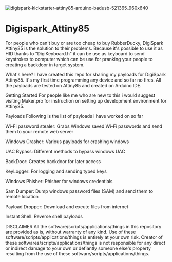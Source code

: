 ![digispark-kickstarter-attiny85-arduino-badusb-521365_960x640](https://github.com/MMVonnSeek/Digispark_Attiny85/assets/89359847/7f3c9078-5053-495e-a192-434da200839d)

# Digispark_Attiny85

For people who can't buy or are too cheap to buy RubberDucky, DigiSpark Attiny85 is the solution to their problems. Because it's possible to use it as HID thanks to "DigiKeyboard.h" it can be use as keyboard to send keystrokes to computer which can be use for pranking your people to creating a backdoor in target system.

What's here?
I have created this repo for sharing my payloads for DigiSpark Attiny85. It's my first time programming any device and so far no fires. All the payloads are tested on Attiny85 and created on Arduino IDE.

Getting Started
For people like me who are new to this i would suggest visiting Maker.pro for instruction on setting up development environment for Attiny85.

Payloads
Following is the list of payloads i have worked on so far

Wi-Fi password stealer: Grabs Windows saved Wi-Fi passwords and send them to your remote web server

Windows Crasher: Various payloads for crashing windows

UAC Bypass: Different methods to bypass windows UAC

BackDoor: Creates backdoor for later access

KeyLogger: For logging and sending typed keys

Windows Phisher: Phisher for windows credentials

Sam Dumper: Dump windows password files (SAM) and send them to remote location

Payload Dropper: Download and exeute files from internet

Instant Shell: Reverse shell payloads

DISCLAIMER
All the software/scripts/applications/things in this repository are provided as is, without warranty of any kind. Use of these software/scripts/applications/things is entirely at your own risk. Creator of these softwares/scripts/applications/things is not responsible for any direct or indirect damage to your own or defiantly someone else's property resulting from the use of these software/scripts/applications/things.

 
